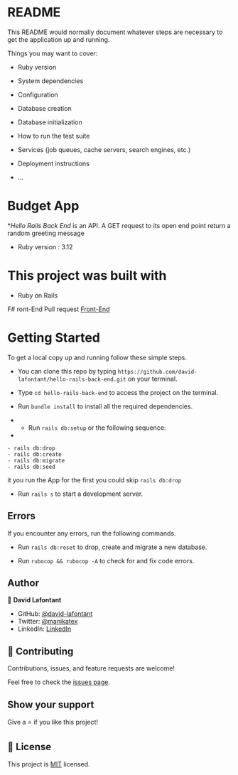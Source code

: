 # README

This README would normally document whatever steps are necessary to get the
application up and running.

Things you may want to cover:

* Ruby version

* System dependencies

* Configuration

* Database creation

* Database initialization

* How to run the test suite

* Services (job queues, cache servers, search engines, etc.)

* Deployment instructions

* ...


# Budget App

**Hello Rails Back End*  is an API. A GET request to its open end point return a random greeting message

* Ruby version : 3.12

# This project was built with

- Ruby on Rails

F# ront-End Pull request
[Front-End](https://github.com/david-lafontant/hello-react-front-end/pull/1)
# Getting Started

To get a local copy up and running follow these simple steps.

- You can clone this repo by typing `https://github.com/david-lafontant/hello-rails-back-end.git` on your terminal.

- Type `cd hello-rails-back-end` to access the project on the terminal.
  
- Run `bundle install` to install all the required dependencies.
- - Run `rails db:setup` or the following sequence:
- 
```
- rails db:drop
- rails db:create
- rails db:migrate
- rails db:seed  
  ```              
  it you run the App for the first you could skip `rails db:drop`

- Run `rails s` to start a development server.

## Errors

If you encounter any errors, run the following commands.

- Run `rails db:reset` to drop, create and migrate a new database.

- Run `rubocop && rubocop -A` to check for and fix code errors.




## Author

👤 **David Lafontant**

- GitHub: [@david-lafontant](https://github.com/david-lafontant)
- Twitter: [@manikatex](https://twitter.com/manikatex)
- LinkedIn: [LinkedIn](https://www.linkedin.com/in/david-lafontant)

## 🤝 Contributing

Contributions, issues, and feature requests are welcome!

Feel free to check the [issues page](https://github.com/david-lafontant/hello-rails-back-end/issues).

## Show your support

Give a ⭐️ if you like this project!

## 📝 License

This project is [MIT](./LICENCE) licensed.